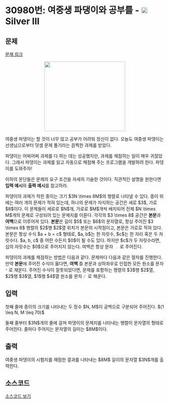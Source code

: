 # 30980번: 여중생 파댕이와 공부를 - <img src="https://static.solved.ac/tier_small/8.svg" style="height:20px" /> Silver III

<!-- performance -->

<!-- 문제 제출 후 깃허브에 푸시를 했을 때 제출한 코드의 성능이 입력될 공간입니다.-->

<!-- end -->

## 문제

[문제 링크](https://boj.kr/30980)


<p style="text-align: center;"><img alt="" src="https://upload.acmicpc.net/c25e0319-e4c7-40e2-aae5-10d649d238be/-/preview/" style="height: 221px; width: 256px;"></p>

<p>여중생 파댕이는 할 것이 너무 많고 공부가 어려워 정신이 없다. 오늘도 여중생 파댕이는 선생님으로부터 덧셈 문제 풀기라는 끔찍한 과제를 받았다.</p>

<p>파댕이는 어찌어찌 과제를 다 하는 데는 성공했지만, 과제를 채점하는 일이 매우 귀찮았다. 그래서 파댕이는 과제를 읽고 자동으로 채점해 주는 프로그램을 개발하려 한다. 파댕이를 도와주자!</p>

<p>이하의 문단들은 문제의 요구 조건을 자세히 기술한 것이다. 직관적인 설명을 원한다면 <strong>입력 예시</strong>와 <strong>출력 예시</strong>를 참고하라.</p>

<p>파댕이의 과제가 적힌 종이는 크기 $3N \times 8M$의 행렬로 나타낼 수 있다. 종이 위에는 여러 개의 문제가 적혀 있는데, 하나의 문제가 차지하는 공간은 세로 $3$, 가로 $8$이다. 이 문제들이 세로로 $N$개, 가로로 $M$개씩 배치되어 전체 $N \times M$개의 문제로 구성되어 있는 문제지를 이룬다. 각각의 $3 \times 8$ 공간은 <strong>본문</strong>과 <strong>여백</strong>으로 이루어져 있다. <strong>본문</strong>은 길이 $5$ 또는 $6$의 문자열로, 항상 주어진 $3 \times 8$ 행렬의 $2$행 $2$열 위치가 본문의 시작점이고, 본문은 가로로 적혀 있다. 본문은 항상 수식 $a + b = c$ 형태로, $a, b$는 한 자릿수, $c$는 한 자리 혹은 두 자릿수다. $a, b, c$ 중 어떤 수든지 $0$이 될 수도 있다. 하지만 $c$가 두 자릿수라면, 십의 자릿수는 $0$으로 주어지지 않는다. 여백은 항상 문자<code> <span style="color:#e74c3c;">. </span></code>로 주어진다.</p>

<p>파댕이의 과제를 채점하는 방법은 다음과 같다. 문제마다 다음과 같은 절차를 진행한다. 만약 <strong>본문</strong>에 주어진 수식이 옳다면, <strong>여백</strong> 중 본문과 상하좌우로 인접한 모든 원소를 문자 <code><span style="color:#e74c3c;">*</span></code> 로 채운다. 주어진 수식이 잘못되었다면, 문제를 포함하는 행렬의 $3$행 $2$열, $2$행 $3$열, $1$행 $4$열 원소를 문자 <span style="color:#e74c3c;"><code>/ </code></span>로 채운다.</p>



## 입력


<p>첫째 줄에 종이의 크기를 나타내는 두 정수 $N, M$이 공백으로 구분되어 주어진다. $(1 \leq N, M \leq 70)$</p>

<p>둘째 줄부터 $3N$개의 줄에 걸쳐 파댕이의 문제지를 나타내는 행렬이 문자열의 형태로 주어진다. 줄마다 주어지는 문자열의 길이는 $8M$이다.</p>



## 출력


<p>여중생 파댕이의 시험지를 채점한 결과를 나타내는 $8M$ 길이의 문자열 $3N$개를 출력한다.</p>



## 소스코드

[소스코드 보기](Main.java)